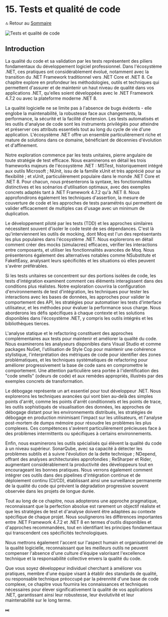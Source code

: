 # 15. Tests et qualité de code

🔝 Retour au [Sommaire](/SOMMAIRE.md)

![Tests et qualité de code](https://via.placeholder.com/800x200?text=Tests+et+qualit%C3%A9+de+code)

## Introduction

La qualité du code et sa validation par les tests représentent des piliers fondamentaux du développement logiciel professionnel. Dans l'écosystème .NET, ces pratiques ont considérablement évolué, notamment avec la transition du .NET Framework traditionnel vers .NET Core et .NET 8. Ce chapitre explore en profondeur les méthodologies, outils et techniques qui permettent d'assurer et de maintenir un haut niveau de qualité dans vos applications .NET, qu'elles soient développées avec le .NET Framework 4.7.2 ou avec la plateforme moderne .NET 8.

La qualité logicielle ne se limite pas à l'absence de bugs évidents - elle englobe la maintenabilité, la robustesse face aux changements, la performance, la sécurité et la facilité d'extension. Les tests automatisés et les outils d'analyse de code sont les instruments privilégiés pour atteindre et préserver ces attributs essentiels tout au long du cycle de vie d'une application. L'écosystème .NET offre un ensemble particulièrement riche et mature de solutions dans ce domaine, bénéficiant de décennies d'évolution et d'affinement.

Notre exploration commence par les tests unitaires, pierre angulaire de toute stratégie de test efficace. Nous examinerons en détail les trois frameworks majeurs de l'écosystème .NET : MSTest, historiquement intégré aux outils Microsoft ; NUnit, issu de la famille xUnit et très apprécié pour sa flexibilité ; et xUnit, particulièrement populaire dans le monde .NET Core et .NET 8. Pour chacun, nous présenterons la syntaxe, les fonctionnalités distinctives et les scénarios d'utilisation optimaux, avec des exemples concrets adaptés tant à .NET Framework 4.7.2 qu'à .NET 8. Nous approfondirons également les techniques d'assertion, la mesure de couverture de code et les approches de tests paramétrés qui permettent de valider efficacement de multiples cas d'usage avec un minimum de duplication.

Le développement piloté par les tests (TDD) et les approches similaires nécessitent souvent d'isoler le code testé de ses dépendances. C'est là qu'interviennent les outils de mocking, dont Moq est l'un des représentants les plus populaires dans l'écosystème .NET. Nous explorerons en détail comment créer des mocks (simulacres) efficaces, vérifier les interactions entre composants, et utiliser les fonctionnalités avancées de Moq. Nous présenterons également des alternatives notables comme NSubstitute et FakeItEasy, analysant leurs spécificités et les situations où elles peuvent s'avérer préférables.

Si les tests unitaires se concentrent sur des portions isolées de code, les tests d'intégration examinent comment ces éléments interagissent dans des conditions plus réalistes. Notre exploration couvrira la configuration d'environnements de test d'intégration, les techniques pour tester les interactions avec les bases de données, les approches pour valider le comportement des API, les stratégies pour automatiser les tests d'interface utilisateur, et les méthodes pour évaluer la performance sous charge. Nous aborderons les défis spécifiques à chaque contexte et les solutions disponibles dans l'écosystème .NET, y compris les outils intégrés et les bibliothèques tierces.

L'analyse statique et le refactoring constituent des approches complémentaires aux tests pour maintenir et améliorer la qualité du code. Nous examinerons les analyseurs disponibles dans Visual Studio et comme packages NuGet, l'utilisation de Style Cop pour maintenir une cohérence stylistique, l'interprétation des métriques de code pour identifier des zones problématiques, et les techniques systématiques de refactoring pour améliorer progressivement la base de code sans en compromettre le comportement. Une attention particulière sera portée à l'identification des "code smells" (odeurs de code) et aux remèdes appropriés, illustrés par des exemples concrets de transformation.

Le débogage représente un art essentiel pour tout développeur .NET. Nous explorerons les techniques avancées qui vont bien au-delà des simples points d'arrêt, comme les points d'arrêt conditionnels et les points de trace, les outils sophistiqués de visualisation des données, les approches de débogage distant pour les environnements distribués, les stratégies de débogage en production minimisant l'impact sur les utilisateurs, et l'analyse post-mortem de dumps mémoire pour résoudre les problèmes les plus complexes. Ces compétences s'avèrent particulièrement précieuses face à des problèmes intermittents ou spécifiques à certains environnements.

Enfin, nous examinerons les outils spécialisés qui élèvent la qualité du code à un niveau supérieur. SonarQube, avec sa capacité à détecter les problèmes subtils et à suivre l'évolution de la dette technique ; NDepend, offrant des analyses architecturales approfondies ; ReSharper et Rider, augmentant considérablement la productivité des développeurs tout en encourageant les bonnes pratiques. Nous verrons également comment intégrer ces outils dans des pipelines d'intégration continue et de déploiement continu (CI/CD), établissant ainsi une surveillance permanente de la qualité du code qui prévient la dégradation progressive souvent observée dans les projets de longue durée.

Tout au long de ce chapitre, nous adopterons une approche pragmatique, reconnaissant que la perfection absolue est rarement un objectif réaliste et que les stratégies de test et d'analyse doivent être adaptées au contexte spécifique de chaque projet. Nous soulignerons les différences importantes entre .NET Framework 4.7.2 et .NET 8 en termes d'outils disponibles et d'approches recommandées, tout en identifiant les principes fondamentaux qui transcendent ces spécificités technologiques.

Nous mettrons également l'accent sur l'aspect humain et organisationnel de la qualité logicielle, reconnaissant que les meilleurs outils ne peuvent compenser l'absence d'une culture d'équipe valorisant l'excellence technique et la responsabilité collective envers la qualité du code.

Que vous soyez développeur individuel cherchant à améliorer vos pratiques, membre d'une équipe visant à établir des standards de qualité, ou responsable technique préoccupé par la pérennité d'une base de code complexe, ce chapitre vous fournira les connaissances et techniques nécessaires pour élever significativement la qualité de vos applications .NET, garantissant ainsi leur robustesse, leur évolutivité et leur maintenabilité sur le long terme.

⏭️
